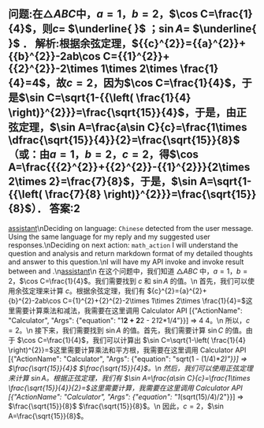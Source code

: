 问题:在$\triangle ABC$中，$a=1$，$b=2$，$\cos C=\frac{1}{4}$，则$c=$ $\underline{          }$ ；$\sin A=$ $\underline{          }$ ．
解析:根据余弦定理，${{c}^{2}}={{a}^{2}}+{{b}^{2}}-2ab\cos C={{1}^{2}}+{{2}^{2}}-2\times 1\times 2\times \frac{1}{4}=4$，故$c=2$，因为$\cos C=\frac{1}{4}$，于是$\sin C=\sqrt{1-{{\left( \frac{1}{4} \right)}^{2}}}=\frac{\sqrt{15}}{4}$，于是，由正弦定理，$\sin A=\frac{a\sin C}{c}=\frac{1\times \dfrac{\sqrt{15}}{4}}{2}=\frac{\sqrt{15}}{8}$（或：由$a=1$，$b=2$，$c=2$，得$\cos A=\frac{{{2}^{2}}+{{2}^{2}}-{{1}^{2}}}{2\times 2\times 2}=\frac{7}{8}$，于是，$\sin A=\sqrt{1-{{\left( \frac{7}{8} \right)}^{2}}}=\frac{\sqrt{15}}{8}$）．
答案:$2$
----------
[assistant](#inner_monologue)\nDeciding on language: `Chinese` detected from the user message. Using the same language for my reply and my suggested user responses.\nDeciding on next action: `math_action` I will understand the question and analysis and return markdown format of my detailed thoughts and answer to this question.\nI will have my API invoke and invoke result between <thought> and </thought>.\n[assistant](#math_action)\n 在这个问题中，我们知道 $\triangle ABC$ 中，$a=1$，$b=2$，$\cos C=\frac{1}{4}$。我们需要找到 $c$ 和 $\sin A$ 的值。\n 首先，我们可以使用余弦定理来计算 $c$。根据余弦定理，我们有 ${c}^{2}={a}^{2}+{b}^{2}-2ab\cos C={1}^{2}+{2}^{2}-2\times 1\times 2\times \frac{1}{4}=$<thought>这里需要计算乘法和减法，我需要在这里调用 Calculator API <API>[{"ActionName": "Calculator", "Args": {"equation": "1**2 + 2**2 - 2*1*2*1/4"}}] </API> => $4$</thought> $4$。\n 所以，$c=2$。\n 接下来，我们需要找到 $\sin A$ 的值。首先，我们需要计算 $\sin C$ 的值。由于 $\cos C=\frac{1}{4}$，我们可以计算出 $\sin C=\sqrt{1-\left( \frac{1}{4} \right)^{2}}=$<thought>这里需要计算乘法和平方根，我需要在这里调用 Calculator API <API>[{"ActionName": "Calculator", "Args": {"equation": "sqrt(1 - (1/4)**2)"}}] </API> => $\frac{\sqrt{15}}{4}$</thought> $\frac{\sqrt{15}}{4}$。\n 然后，我们可以使用正弦定理来计算 $\sin A$。根据正弦定理，我们有 $\sin A=\frac{a\sin C}{c}=\frac{1\times \frac{\sqrt{15}}{4}}{2}=$<thought>这里需要计算，我需要在这里调用 Calculator API <API>[{"ActionName": "Calculator", "Args": {"equation": "1*(sqrt(15)/4)/2"}}] </API> => $\frac{\sqrt{15}}{8}$</thought> $\frac{\sqrt{15}}{8}$。\n 因此，$c=2$，$\sin A=\frac{\sqrt{15}}{8}$。